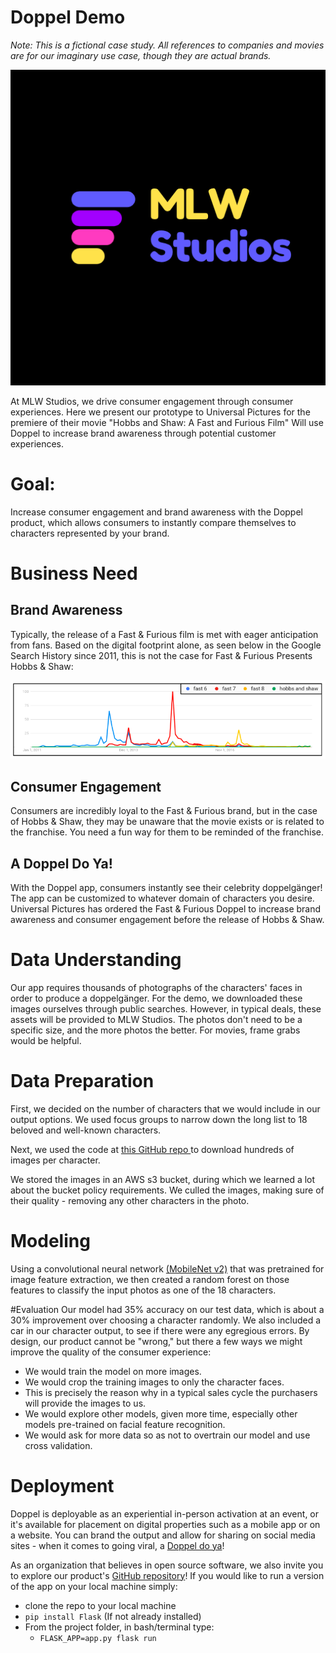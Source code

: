 # Doppel Demo 

<i> Note: This is a fictional case study. All references to companies and movies are for our imaginary use case, though they are actual brands.</i> 

![](website_photos/logo_mlw.png)

At MLW Studios, we drive consumer engagement through consumer experiences. Here we present our prototype to Universal Pictures for the premiere of their movie "Hobbs and Shaw: A Fast and Furious Film" Will use Doppel to increase brand awareness through potential customer experiences.

# Goal: 
Increase consumer engagement and brand awareness with the Doppel product, which allows consumers to instantly compare themselves to characters represented by your brand. 

# Business Need
## Brand Awareness 
Typically, the release of a Fast & Furious film is met with eager anticipation from fans. Based on the digital footprint alone, as seen below in the Google Search History since 2011, this is not the case for Fast & Furious Presents Hobbs & Shaw:

![](website_photos/graph.png)

## Consumer Engagement 
Consumers are incredibly loyal to the Fast & Furious brand, but in the case of Hobbs & Shaw, they may be unaware that the movie exists or is related to the franchise. You need a fun way for them to be reminded of the franchise. 

## A Doppel Do Ya!
With the Doppel app, consumers instantly see their celebrity doppelgänger! The app can be customized to whatever domain of characters you desire. Universal Pictures has ordered the Fast & Furious Doppel to increase brand awareness and consumer engagement before the release of Hobbs & Shaw. 

# Data Understanding 
Our app requires thousands of photographs of the characters' faces in order to produce a doppelgänger. For the demo, we downloaded these images ourselves through public searches. However, in typical deals, these assets will be provided to MLW Studios. The photos don't need to be a specific size, and the more photos the better. For movies, frame grabs would be helpful.  

# Data Preparation
First, we decided on the number of characters that we would include in our output options. We used focus groups to narrow down the long list to 18 beloved and well-known characters.

Next, we used the code at <a href="https://github.com/hardikvasa/google-images-download">this GitHub repo </a> to download hundreds of images per character. 

We stored the images in an AWS s3 bucket, during which we learned a lot about the bucket policy requirements. We culled the images, making sure of their quality - removing any other characters in the photo. 

# Modeling
Using a convolutional neural network <a href="https://arxiv.org/abs/1704.04861">(MobileNet v2)</a> that was pretrained for image feature extraction, we then created a random forest on those features to classify the input photos as one of the 18 characters.    

#Evaluation 
Our model had 35% accuracy on our test data, which is about a 30% improvement over choosing a character randomly. We also included a car in our character output, to see if there were any egregious errors. By design, our product cannot be "wrong," but there a few ways we might improve the quality of the consumer experience:  
- We would train the model on more images.   
- We would crop the training images to only the character faces.   
- This is precisely the reason why in a typical sales cycle the purchasers will provide the images to us.
- We would explore other models, given more time, especially other models pre-trained on facial feature recognition. 
- We would ask for more data so as not to overtrain our model and use cross validation.  

# Deployment 
Doppel is deployable as an experiential in-person activation at an event, or it's available for placement on digital properties such as a mobile app or on a website. You can brand the output and allow for sharing on social media sites - when it comes to going viral, a [Doppel do ya](http://www.doppeldoya.com)!   
   
As an organization that believes in open source software, we also invite you to explore our product's [GitHub repository](https://github.com/Laura-ShummonMaass/mod4_project)! If you would like to run a version of the app on your local machine simply:
- clone the repo to your local machine
- `pip install Flask` (If not already installed)
- From the project folder, in bash/terminal type:
     - `FLASK_APP=app.py flask run`